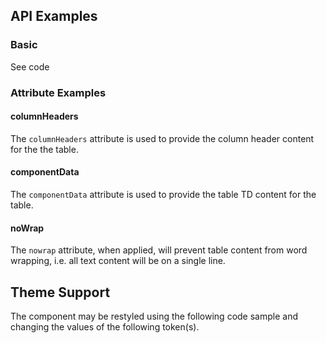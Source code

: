 <!-- AURO-GENERATED-CONTENT:START (FILE:src=../docs/api.md) -->
<!-- AURO-GENERATED-CONTENT:END -->

## API Examples

### Basic

<div class="exampleWrapper">
  <!-- AURO-GENERATED-CONTENT:START (FILE:src=../apiExamples/basic.html) -->
  <!-- AURO-GENERATED-CONTENT:END -->
</div>
<auro-accordion alignRight>
  <span slot="trigger">See code</span>

<!-- AURO-GENERATED-CONTENT:START (CODE:src=../apiExamples/basic.html) -->
<!-- AURO-GENERATED-CONTENT:END -->

</auro-accordion>

### Attribute Examples

#### columnHeaders

The `columnHeaders` attribute is used to provide the column header content for the the table.

</auro-accordion>

#### componentData

The `componentData` attribute is used to provide the table TD content for the table.

#### noWrap

The `nowrap` attribute, when applied, will prevent table content from word wrapping, i.e. all text content will be on a single line.

</auro-accordion>

## Theme Support

The component may be restyled using the following code sample and changing the values of the following token(s).

<!-- AURO-GENERATED-CONTENT:START (CODE:src=./../src/tokens.scss) -->
<!-- AURO-GENERATED-CONTENT:END -->
